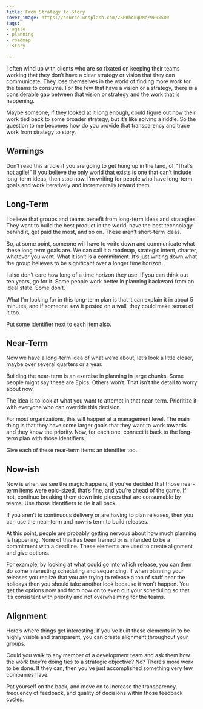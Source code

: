 ```yaml
---
title: From Strategy to Story
cover_image: https://source.unsplash.com/ZSPBhokqDMc/900x500
tags:
- agile
- planning
- roadmap
- story

---
```

I often wind up with clients who are so fixated on keeping their teams working that they don’t have a clear strategy or vision that they can communicate. They lose themselves in the world of finding more work for the teams to consume. For the few that have a vision or a strategy, there is a considerable gap between that vision or strategy and the work that is happening.

Maybe someone, if they looked at it long enough, could figure out how their work tied back to some broader strategy, but it’s like solving a riddle.  So the question to me becomes how do you provide that transparency and trace work from strategy to story.

## Warnings

Don’t read this article if you are going to get hung up in the land, of “That’s not agile!” If you believe the only world that exists is one that can’t include long-term ideas, then stop now. I’m writing for people who have long-term goals and work iteratively and incrementally toward them.

## Long-Term

I believe that groups and teams benefit from long-term ideas and strategies. They want to build the best product in the world, have the best technology behind it, get paid the most, and so on. These aren’t short-term ideas.

So, at some point, someone will have to write down and communicate what these long term goals are. We can call it a roadmap, strategic intent, charter, whatever you want. What it isn’t is a commitment. It’s just writing down what the group believes to be significant over a longer time horizon.

I also don’t care how long of a time horizon they use. If you can think out ten years, go for it. Some people work better in planning backward from an ideal state. Some don’t.

What I’m looking for in this long-term plan is that it can explain it in about 5 minutes, and if someone saw it posted on a wall, they could make sense of it too. 

Put some identifier next to each item also.

## Near-Term

Now we have a long-term idea of what we’re about, let’s look a little closer, maybe over several quarters or a year.

Building the near-term is an exercise in planning in large chunks. Some people might say these are Epics. Others won’t. That isn’t the detail to worry about now.

The idea is to look at what you want to attempt in that near-term. Prioritize it with everyone who can override this decision.

For most organizations, this will happen at a management level. The main thing is that they have some larger goals that they want to work towards and they know the priority. Now, for each one, connect it back to the long-term plan with those identifiers.

Give each of these near-term items an identifier too.

## Now-ish

Now is when we see the magic happens, if you’ve decided that those near-term items were epic-sized, that’s fine, and you’re ahead of the game. If not, continue breaking them down into pieces that are consumable by teams. Use those identifiers to tie it all back.

If you aren’t to continuous delivery or are having to plan releases, then you can use the near-term and now-is term to build releases.

At this point, people are probably getting nervous about how much planning is happening. None of this has been framed or is intended to be a commitment with a deadline. These elements are used to create alignment and give options.

For example, by looking at what could go into which release, you can then do some interesting scheduling and sequencing. If when planning your releases you realize that you are trying to release a ton of stuff near the holidays then you should take another look because it won’t happen. You get the options now and from now on to even out your scheduling so that it’s consistent with priority and not overwhelming for the teams.

## Alignment

Here’s where things get interesting. If you’ve built these elements in to be highly visible and transparent, you can create alignment throughout your groups.

Could you walk to any member of a development team and ask them how the work they’re doing ties to a strategic objective? No? There’s more work to be done. If they can, then you’ve just accomplished something very few companies have.

Pat yourself on the back, and move on to increase the transparency, frequency of feedback, and quality of decisions within those feedback cycles.
